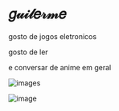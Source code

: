 # 𝑔𝓊𝒾𝓁𝑒𝓇𝓂𝑒

gosto de jogos eletronicos

gosto de ler 

 e conversar de anime em geral
 
![images](https://github.com/user-attachments/assets/2a15da8c-b0d2-4f19-bd76-23fdf4fa7928)

![image](https://github.com/user-attachments/assets/c6042e2b-4da7-4a5f-8801-fb5af0a188b8)
